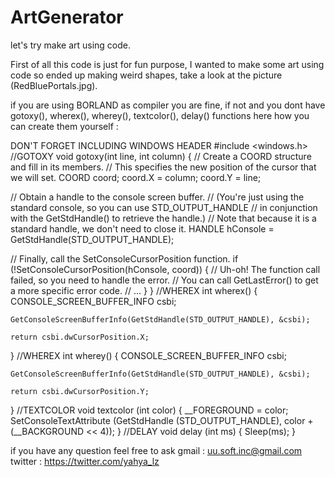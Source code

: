 # ArtGenerator
let's try make art using code.

First of all this code is just for fun purpose, I wanted to make some art using code so ended up making weird shapes, take a look at the picture (RedBluePortals.jpg).

if you are using BORLAND as compiler you are fine, if not and you dont have gotoxy(), wherex(), wherey(), textcolor(), delay() functions here how you can create them yourself :

DON'T FORGET INCLUDING WINDOWS HEADER
#include <windows.h>
//GOTOXY
void gotoxy(int line, int column)
{
  // Create a COORD structure and fill in its members.
  // This specifies the new position of the cursor that we will set.
  COORD coord;
  coord.X = column;
  coord.Y = line;

  // Obtain a handle to the console screen buffer.
  // (You're just using the standard console, so you can use STD_OUTPUT_HANDLE
  // in conjunction with the GetStdHandle() to retrieve the handle.)
  // Note that because it is a standard handle, we don't need to close it.
  HANDLE hConsole = GetStdHandle(STD_OUTPUT_HANDLE);

  // Finally, call the SetConsoleCursorPosition function.
  if (!SetConsoleCursorPosition(hConsole, coord))
  {
      // Uh-oh! The function call failed, so you need to handle the error.
      // You can call GetLastError() to get a more specific error code.
      // ...
  }
}
//WHEREX
int wherex()
{
    CONSOLE_SCREEN_BUFFER_INFO csbi;

    GetConsoleScreenBufferInfo(GetStdHandle(STD_OUTPUT_HANDLE), &csbi);

    return csbi.dwCursorPosition.X;
}
//WHEREX
int wherey()
{
    CONSOLE_SCREEN_BUFFER_INFO csbi;

    GetConsoleScreenBufferInfo(GetStdHandle(STD_OUTPUT_HANDLE), &csbi);

    return csbi.dwCursorPosition.Y;
}
//TEXTCOLOR
void textcolor (int color)
{
    __FOREGROUND = color;
    SetConsoleTextAttribute (GetStdHandle (STD_OUTPUT_HANDLE),
      color + (__BACKGROUND << 4));
}
//DELAY
void delay (int ms)
{
    Sleep(ms);
}

if you have any question feel free to ask
gmail : uu.soft.inc@gmail.com
twitter : https://twitter.com/yahya_lz
